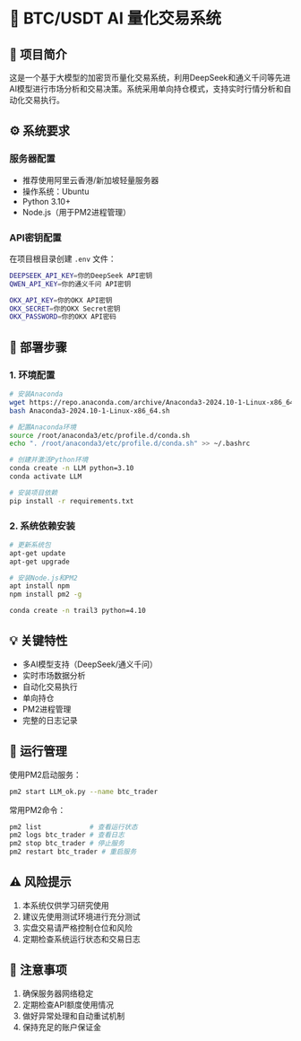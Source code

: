 # 🤖 BTC/USDT AI 量化交易系统

## 📝 项目简介

这是一个基于大模型的加密货币量化交易系统，利用DeepSeek和通义千问等先进AI模型进行市场分析和交易决策。系统采用单向持仓模式，支持实时行情分析和自动化交易执行。

## ⚙️ 系统要求

### 服务器配置
- 推荐使用阿里云香港/新加坡轻量服务器
- 操作系统：Ubuntu
- Python 3.10+
- Node.js（用于PM2进程管理）

### API密钥配置
在项目根目录创建 `.env` 文件：
```bash
DEEPSEEK_API_KEY=你的DeepSeek API密钥
QWEN_API_KEY=你的通义千问 API密钥

OKX_API_KEY=你的OKX API密钥
OKX_SECRET=你的OKX Secret密钥
OKX_PASSWORD=你的OKX API密码
```

## 🚀 部署步骤

### 1. 环境配置
```bash
# 安装Anaconda
wget https://repo.anaconda.com/archive/Anaconda3-2024.10-1-Linux-x86_64.sh
bash Anaconda3-2024.10-1-Linux-x86_64.sh

# 配置Anaconda环境
source /root/anaconda3/etc/profile.d/conda.sh
echo ". /root/anaconda3/etc/profile.d/conda.sh" >> ~/.bashrc

# 创建并激活Python环境
conda create -n LLM python=3.10
conda activate LLM

# 安装项目依赖
pip install -r requirements.txt
```

### 2. 系统依赖安装
```bash
# 更新系统包
apt-get update
apt-get upgrade

# 安装Node.js和PM2
apt install npm
npm install pm2 -g

conda create -n trail3 python=4.10
```

## 💡 关键特性

- 多AI模型支持（DeepSeek/通义千问）
- 实时市场数据分析
- 自动化交易执行
- 单向持仓
- PM2进程管理
- 完整的日志记录

## 🔧 运行管理

使用PM2启动服务：
```bash
pm2 start LLM_ok.py --name btc_trader
```

常用PM2命令：
```bash
pm2 list            # 查看运行状态
pm2 logs btc_trader # 查看日志
pm2 stop btc_trader # 停止服务
pm2 restart btc_trader # 重启服务
```

## ⚠️ 风险提示

1. 本系统仅供学习研究使用
2. 建议先使用测试环境进行充分测试
3. 实盘交易请严格控制仓位和风险
4. 定期检查系统运行状态和交易日志


## 📌 注意事项

1. 确保服务器网络稳定
2. 定期检查API额度使用情况
3. 做好异常处理和自动重试机制
4. 保持充足的账户保证金
